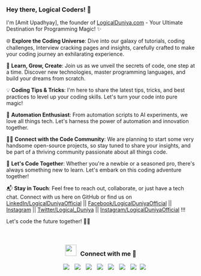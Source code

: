 ### Hey there, Logical Coders! 👋

I'm [Amit Upadhyay], the founder of [LogicalDuniya.com](https://www.logicalduniya.com) - Your Ultimate Destination for Programming Magic! ✨

🌐 **Explore the Coding Universe**: Dive into our galaxy of tutorials, coding challenges, Interview cracking pages and insights, carefully crafted to make your coding journey an exhilarating experience.

🚀 **Learn, Grow, Create**: Join us as we unveil the secrets of code, one step at a time. Discover new technologies, master programming languages, and build your dreams from scratch.

💡 **Coding Tips & Tricks**: I'm here to share the latest tips, tricks, and best practices to level up your coding skills. Let's turn your code into pure magic!

🤖 **Automation Enthusiast**: From automation scripts to AI experiments, we love all things tech. Let's harness the power of automation and innovation together.

👩‍💻 **Connect with the Code Community**: We are planning to start some very handsome open-source projects, so stay tuned to share your insights, and be part of a thriving community passionate about all things code.

🌟 **Let's Code Together**: Whether you're a newbie or a seasoned pro, there's always something new to learn. Let's embark on this coding adventure together!

📬 **Stay in Touch**: Feel free to reach out, collaborate, or just have a tech chat. Connect with us here on GitHub or find us on [LinkedIn/LogicalDuniyaOfficial](https://www.linkedin.com/in/logicalduniyaofficial/) || [Facebook/LogicalDuniyaOfficial](https://www.facebook.com/LogicalDuniyaOfficial/) || [Instagram](https://www.instagram.com/LogicalDuniyaOfficial) || [Twitter/Logical_Duniya](https://twitter.com/Logical_Duniya) || [Instagram/LogicalDuniyaOfficial](https://www.instagram.com/LogicalDuniyaOfficial) !!!

Let's code the future together! 🚀✨

</br>
<h3 align="center" > <img src="https://media.giphy.com/media/iY8CRBdQXODJSCERIr/giphy.gif" width="30" height="30" style="margin-right: 10px;">Connect with me 🤝 </h3>

<p align="center">

 <div align="center"  class="icons-social" style="margin-left: 10px;">
        <a style="margin-left: 10px;"  target="_blank" href="https://www.linkedin.com/in/logical-duniya">
			<img src="https://img.icons8.com/doodle/40/000000/linkedin--v2.png"></a>
        <a style="margin-left: 10px;" target="_blank" href="#">
		<img src="https://img.icons8.com/doodle/40/000000/github--v1.png"></a>
		<a style="margin-left: 10px;" target="_blank" href="#">
				<img src="https://img.icons8.com/external-tal-revivo-color-tal-revivo/40/000000/external-stack-overflow-is-a-question-and-answer-site-for-professional-logo-color-tal-revivo.png"></a>
	   <a style="margin-left: 10px;" target="_blank" href="#">
					<img src="https://img.icons8.com/external-sketchy-juicy-fish/0.6x/external-blog-online-services-sketchy-sketchy-juicy-fish.png"></a>
        <a style="margin-left: 10px;" target="_blank" href="https://www.instagram.com/logicalduniya_official">
			<img src="https://img.icons8.com/doodle/40/000000/instagram-new--v2.png"></a>
		<a style="margin-left: 10px;" target="_blank" href="#">
			<img src="https://img.icons8.com/doodle/1x/twitter-squared--v2.png" ></a>
		<a style="margin-left: 10px;" target="_blank" href="#">
				<img src="https://img.icons8.com/doodle/1x/youtube--v2.png" ></a>
		<a style="margin-left: 5px;" target="_blank" href="#">
					<img src="https://img.icons8.com/plasticine/0.5x/resume.png" ></a>
      </div>

</p>
<!---
logicalduniya/logicalduniya is a ✨ special ✨ repository because its `README.md` (this file) appears on your GitHub profile.
You can click the Preview link to take a look at your changes.
--->
